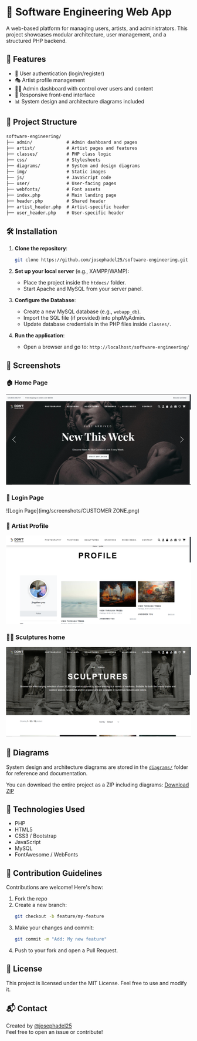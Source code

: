 
# 🎨 Software Engineering Web App

A web-based platform for managing users, artists, and administrators. This project showcases modular architecture, user management, and a structured PHP backend.

## 📌 Features

- 🔐 User authentication (login/register)
- 🎭 Artist profile management
- 🧑‍💼 Admin dashboard with control over users and content
- 📱 Responsive front-end interface
- 📊 System design and architecture diagrams included

## 📂 Project Structure

```
software-engineering/
├── admin/             # Admin dashboard and pages
├── artist/            # Artist pages and features
├── classes/           # PHP class logic
├── css/               # Stylesheets
├── diagrams/          # System and design diagrams
├── img/               # Static images
├── js/                # JavaScript code
├── user/              # User-facing pages
├── webfonts/          # Font assets
├── index.php          # Main landing page
├── header.php         # Shared header
├── artist_header.php  # Artist-specific header
├── user_header.php    # User-specific header
```

## 🛠️ Installation

1. **Clone the repository**:
   ```bash
   git clone https://github.com/josephadel25/software-engineering.git
   ```

2. **Set up your local server** (e.g., XAMPP/WAMP):
   - Place the project inside the `htdocs/` folder.
   - Start Apache and MySQL from your server panel.

3. **Configure the Database**:
   - Create a new MySQL database (e.g., `webapp_db`).
   - Import the SQL file (if provided) into phpMyAdmin.
   - Update database credentials in the PHP files inside `classes/`.

4. **Run the application**:
   - Open a browser and go to: `http://localhost/software-engineering/`

## 📸 Screenshots

### 🏠 Home Page
![Home Page](img/screenshots/home.png)

### 🔐 Login Page
![Login Page](img/screenshots/CUSTOMER ZONE.png)

### 🎨 Artist Profile
![Artist Profile](img/screenshots/artist_profile.png)

### 🧑‍💼 Sculptures home
![Admin Dashboard](img/screenshots/Sculptures-home.png)

## 🧭 Diagrams

System design and architecture diagrams are stored in the [`diagrams/`](diagrams/) folder for reference and documentation.

You can download the entire project as a ZIP including diagrams:
[Download ZIP](https://github.com/josephadel25/software-engineering/archive/refs/heads/main.zip)

## 🧪 Technologies Used

- PHP
- HTML5
- CSS3 / Bootstrap
- JavaScript
- MySQL
- FontAwesome / WebFonts

## 🤝 Contribution Guidelines

Contributions are welcome! Here's how:

1. Fork the repo
2. Create a new branch:
   ```bash
   git checkout -b feature/my-feature
   ```
3. Make your changes and commit:
   ```bash
   git commit -m "Add: My new feature"
   ```
4. Push to your fork and open a Pull Request.

## 📄 License

This project is licensed under the MIT License. Feel free to use and modify it.

## 📬 Contact

Created by [@josephadel25](https://github.com/josephadel25)  
Feel free to open an issue or contribute!
